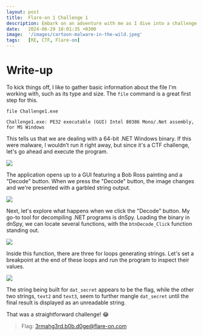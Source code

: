```yaml
---
layout: post
title:  Flare-on 1 Challenge 1
description: Embark on an adventure with me as I dive into a challenge from the FireEye Flare-On CTF. In this post, we'll go over the first challenge from Flare-on 1. I'll share my methodologies and the tools I use to navigate these intricate digital puzzles, offering insights and practical tips for anyone from beginners to seasoned pros. So, grab a coffee and let's explore the excitement of Flare-On together!
date:   2024-06-29 18:01:35 +0300
image:  '/images/cartoon-malware-in-the-wild.jpeg'
tags:   [RE, CTF, Flare-on]
---
```


# Write-up

To kick things off, I like to gather basic information about the file I'm working with, such as its type and size. The `file` command is a great first step for this.

```shell
file Challenge1.exe

Challenge1.exe: PE32 executable (GUI) Intel 80386 Mono/.Net assembly, for MS Windows
```

This tells us that we are dealing with a 64-bit .NET Windows binary. If this were malware, I wouldn’t run it right away, but since it's a CTF challenge, let's go ahead and execute the program.

![]({{site.baseurl}}/images/flare-on1-chall1-pic.png)

The application opens up to a GUI featuring a Bob Ross painting and a "Decode" button. When we press the "Decode" button, the image changes and we're presented with a garbled string output.

![]({{site.baseurl}}/images/flare-on1-chall1-pic1.png)

Next, let's explore what happens when we click the "Decode" button. My go-to tool for decompiling .NET programs is dnSpy. Loading the binary in dnSpy, we can locate several functions, with the `btnDecode_Click` function standing out.

![]({{site.baseurl}}/images/flare-on1-chall1-pic2.png)

Inside this function, there are three for loops generating strings. Let's set a breakpoint at the end of these loops and run the program to inspect their values.

![]({{site.baseurl}}/images/flare-on1-chall1-pic3.png)

The string being built for `dat_secret` appears to be the flag, while the other two strings, `text2` and `text3`, seem to further mangle `dat_secret` until the final result is displayed as an unreadable string.

That was a straightforward challenge! 😂

> Flag: 3rmahg3rd.b0b.d0ge@flare-on.com